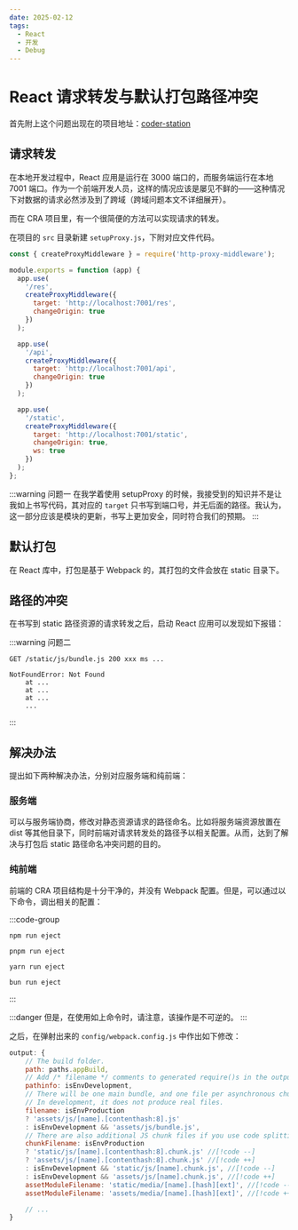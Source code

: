 ```yaml
---
date: 2025-02-12
tags:
  - React
  - 开发
  - Debug
---
```


# React 请求转发与默认打包路径冲突

首先附上这个问题出现在的项目地址：[coder-station](https://github.com/WkndNite/coder-station)

## 请求转发

在本地开发过程中，React 应用是运行在 3000 端口的，而服务端运行在本地 7001 端口。作为一个前端开发人员，这样的情况应该是屡见不鲜的——这种情况下对数据的请求必然涉及到了跨域（跨域问题本文不详细展开）。

而在 CRA 项目里，有一个很简便的方法可以实现请求的转发。

在项目的 `src` 目录新建 `setupProxy.js`，下附对应文件代码。

```JavaScript [setupProxy.js]
const { createProxyMiddleware } = require('http-proxy-middleware');

module.exports = function (app) {
  app.use(
    '/res',
    createProxyMiddleware({
      target: 'http://localhost:7001/res',
      changeOrigin: true
    })
  );

  app.use(
    '/api',
    createProxyMiddleware({
      target: 'http://localhost:7001/api',
      changeOrigin: true
    })
  );

  app.use(
    '/static',
    createProxyMiddleware({
      target: 'http://localhost:7001/static',
      changeOrigin: true,
      ws: true
    })
  );
};
```

:::warning 问题一
在我学着使用 setupProxy 的时候，我接受到的知识并不是让我如上书写代码，其对应的 `target` 只书写到端口号，并无后面的路径。我认为，这一部分应该是模块的更新，书写上更加安全，同时符合我们的预期。
:::

## 默认打包

在 React 库中，打包是基于 Webpack 的，其打包的文件会放在 static 目录下。

## 路径的冲突

在书写到 static 路径资源的请求转发之后，启动 React 应用可以发现如下报错：

:::warning 问题二

```text
GET /static/js/bundle.js 200 xxx ms ...

NotFoundError: Not Found
    at ...
    at ...
    at ...
    ...
```

:::

## 解决办法

提出如下两种解决办法，分别对应服务端和纯前端：

### 服务端

可以与服务端协商，修改对静态资源请求的路径命名。比如将服务端资源放置在 dist 等其他目录下，同时前端对请求转发处的路径予以相关配置。从而，达到了解决与打包后 static 路径命名冲突问题的目的。

### 纯前端

前端的 CRA 项目结构是十分干净的，并没有 Webpack 配置。但是，可以通过以下命令，调出相关的配置：

:::code-group

```text [npm] :no-line-numbers
npm run eject
```

```text [pnpm] :no-line-numbers
pnpm run eject
```

```text [yarn] :no-line-numbers
yarn run eject
```

```text [bun] :no-line-numbers
bun run eject
```

:::

:::danger
但是，在使用如上命令时，请注意，该操作是不可逆的。
:::

之后，在弹射出来的 `config/webpack.config.js` 中作出如下修改：

```JavaScript [webpack.config.js] :line-numbers=204
output: {
    // The build folder.
    path: paths.appBuild,
    // Add /* filename */ comments to generated require()s in the output.
    pathinfo: isEnvDevelopment,
    // There will be one main bundle, and one file per asynchronous chunk.
    // In development, it does not produce real files.
    filename: isEnvProduction
    ? 'assets/js/[name].[contenthash:8].js'
    : isEnvDevelopment && 'assets/js/bundle.js',
    // There are also additional JS chunk files if you use code splitting.
    chunkFilename: isEnvProduction
    ? 'static/js/[name].[contenthash:8].chunk.js' //[!code --]
    ? 'assets/js/[name].[contenthash:8].chunk.js' //[!code ++]
    : isEnvDevelopment && 'static/js/[name].chunk.js', //[!code --]
    : isEnvDevelopment && 'assets/js/[name].chunk.js', //[!code ++]
    assetModuleFilename: 'static/media/[name].[hash][ext]', //[!code --]
    assetModuleFilename: 'assets/media/[name].[hash][ext]', //[!code ++]

    // ...
}
```
